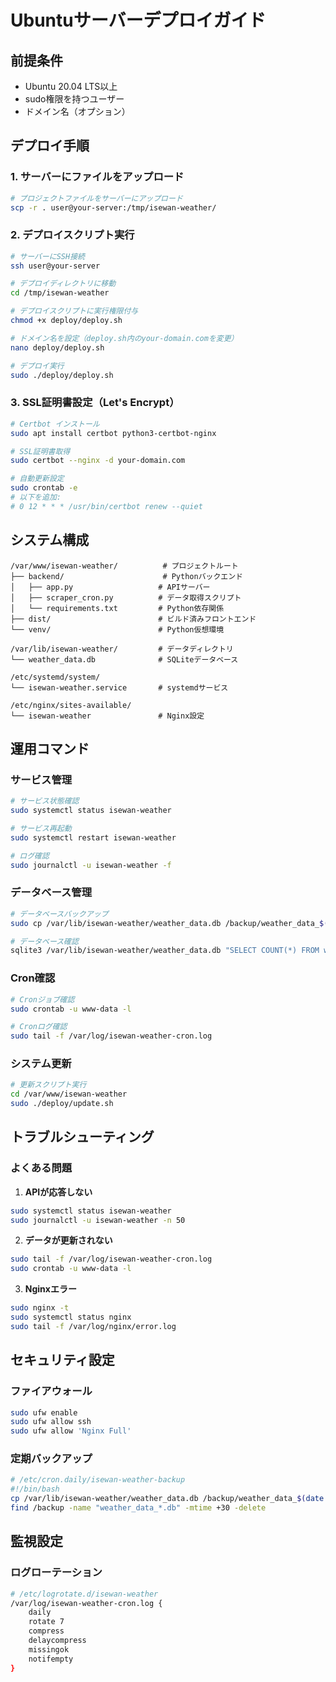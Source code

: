 # Ubuntuサーバーデプロイガイド

## 前提条件
- Ubuntu 20.04 LTS以上
- sudo権限を持つユーザー
- ドメイン名（オプション）

## デプロイ手順

### 1. サーバーにファイルをアップロード
```bash
# プロジェクトファイルをサーバーにアップロード
scp -r . user@your-server:/tmp/isewan-weather/
```

### 2. デプロイスクリプト実行
```bash
# サーバーにSSH接続
ssh user@your-server

# デプロイディレクトリに移動
cd /tmp/isewan-weather

# デプロイスクリプトに実行権限付与
chmod +x deploy/deploy.sh

# ドメイン名を設定（deploy.sh内のyour-domain.comを変更）
nano deploy/deploy.sh

# デプロイ実行
sudo ./deploy/deploy.sh
```

### 3. SSL証明書設定（Let's Encrypt）
```bash
# Certbot インストール
sudo apt install certbot python3-certbot-nginx

# SSL証明書取得
sudo certbot --nginx -d your-domain.com

# 自動更新設定
sudo crontab -e
# 以下を追加:
# 0 12 * * * /usr/bin/certbot renew --quiet
```

## システム構成

```
/var/www/isewan-weather/          # プロジェクトルート
├── backend/                      # Pythonバックエンド
│   ├── app.py                   # APIサーバー
│   ├── scraper_cron.py          # データ取得スクリプト
│   └── requirements.txt         # Python依存関係
├── dist/                        # ビルド済みフロントエンド
└── venv/                        # Python仮想環境

/var/lib/isewan-weather/         # データディレクトリ
└── weather_data.db              # SQLiteデータベース

/etc/systemd/system/
└── isewan-weather.service       # systemdサービス

/etc/nginx/sites-available/
└── isewan-weather               # Nginx設定
```

## 運用コマンド

### サービス管理
```bash
# サービス状態確認
sudo systemctl status isewan-weather

# サービス再起動
sudo systemctl restart isewan-weather

# ログ確認
sudo journalctl -u isewan-weather -f
```

### データベース管理
```bash
# データベースバックアップ
sudo cp /var/lib/isewan-weather/weather_data.db /backup/weather_data_$(date +%Y%m%d).db

# データベース確認
sqlite3 /var/lib/isewan-weather/weather_data.db "SELECT COUNT(*) FROM weather_data;"
```

### Cron確認
```bash
# Cronジョブ確認
sudo crontab -u www-data -l

# Cronログ確認
sudo tail -f /var/log/isewan-weather-cron.log
```

### システム更新
```bash
# 更新スクリプト実行
cd /var/www/isewan-weather
sudo ./deploy/update.sh
```

## トラブルシューティング

### よくある問題

1. **APIが応答しない**
```bash
sudo systemctl status isewan-weather
sudo journalctl -u isewan-weather -n 50
```

2. **データが更新されない**
```bash
sudo tail -f /var/log/isewan-weather-cron.log
sudo crontab -u www-data -l
```

3. **Nginxエラー**
```bash
sudo nginx -t
sudo systemctl status nginx
sudo tail -f /var/log/nginx/error.log
```

## セキュリティ設定

### ファイアウォール
```bash
sudo ufw enable
sudo ufw allow ssh
sudo ufw allow 'Nginx Full'
```

### 定期バックアップ
```bash
# /etc/cron.daily/isewan-weather-backup
#!/bin/bash
cp /var/lib/isewan-weather/weather_data.db /backup/weather_data_$(date +%Y%m%d).db
find /backup -name "weather_data_*.db" -mtime +30 -delete
```

## 監視設定

### ログローテーション
```bash
# /etc/logrotate.d/isewan-weather
/var/log/isewan-weather-cron.log {
    daily
    rotate 7
    compress
    delaycompress
    missingok
    notifempty
}
```